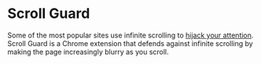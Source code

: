 # Scroll Guard

Some of the most popular sites use infinite scrolling to [hijack your attention](https://medium.com/startup-grind/infinite-scroll-the-webs-slot-machine-c18c2502d5c1). Scroll Guard is a Chrome extension that defends against infinite scrolling by making the page increasingly blurry as you scroll.


